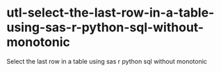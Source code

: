 # utl-select-the-last-row-in-a-table-using-sas-r-python-sql-without-monotonic
Select the last row in a table using sas r python sql without monotonic
